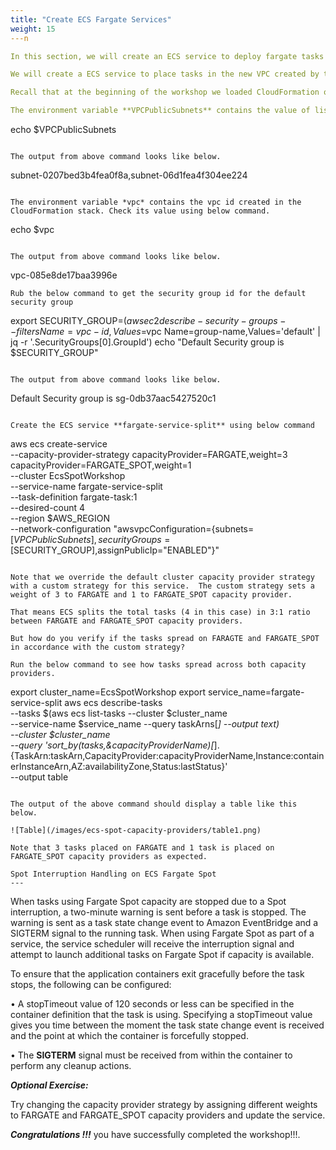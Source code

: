 ```yaml
---
title: "Create ECS Fargate Services"
weight: 15
---n

In this section, we will create an ECS service to deploy fargate tasks on FARGATE and FARGATE_SPOT capacity providers using a custom strategy, overriding the  cluster default capacity provider strategy. We will assign a weight of 1 to FARGATE_SPOT and 3 to FARGATE, which is different from the default strategy with equal weight of 1 to both FARGATE_SPOT and FARGATE.  In this case, for every task on FARGATE_SPOT, 3 tasks will be placed on FARGATE.

We will create a ECS service to place tasks in the new VPC created by the CloudFormation stack.

Recall that at the beginning of the workshop we loaded CloudFormation outputs to environment variable. 

The environment variable **VPCPublicSubnets** contains the value of list of public subnets created in the new VPC. Run the below command to check.

```
echo $VPCPublicSubnets
```

The output from above command looks like below.

```
subnet-0207bed3b4fea0f8a,subnet-06d1fea4f304ee224
```

The environment variable *vpc* contains the vpc id created in the CloudFormation stack. Check its value using below command.

```
echo $vpc
```

The output from above command looks like below.

```
vpc-085e8de17baa3996e
```
Rub the below command to get the security group id for the default security group

```
export SECURITY_GROUP=$( aws ec2 describe-security-groups --filters Name=vpc-id,Values=$vpc  Name=group-name,Values='default' | jq -r '.SecurityGroups[0].GroupId')
echo "Default Security group is $SECURITY_GROUP"
```

The output from above command looks like below.

```
Default Security group is sg-0db37aac5427520c1
```

Create the ECS service **fargate-service-split** using below command

```
aws ecs create-service \
     --capacity-provider-strategy capacityProvider=FARGATE,weight=3 capacityProvider=FARGATE_SPOT,weight=1 \
     --cluster EcsSpotWorkshop \
     --service-name fargate-service-split \
     --task-definition fargate-task:1 \
     --desired-count 4\
     --region $AWS_REGION \
     --network-configuration "awsvpcConfiguration={subnets=[$VPCPublicSubnets],securityGroups=[$SECURITY_GROUP],assignPublicIp="ENABLED"}" 


```

Note that we override the default cluster capacity provider strategy with a custom strategy for this service.  The custom strategy sets a weight of 3 to FARGATE and 1 to FARGATE_SPOT capacity provider.

That means ECS splits the total tasks (4 in this case) in 3:1 ratio between FARGATE and FARGATE_SPOT capacity providers. 

But how do you verify if the tasks spread on FARAGTE and FARGATE_SPOT in accordance with the custom strategy? 

Run the below command to see how tasks spread across both capacity providers.

```
export cluster_name=EcsSpotWorkshop 
export service_name=fargate-service-split
aws ecs describe-tasks \
--tasks $(aws ecs list-tasks --cluster $cluster_name \
--service-name $service_name --query taskArns[*] --output text) \
--cluster $cluster_name \
--query 'sort_by(tasks,&capacityProviderName)[*].{TaskArn:taskArn,CapacityProvider:capacityProviderName,Instance:containerInstanceArn,AZ:availabilityZone,Status:lastStatus}' \
--output table
```

The output of the above command should display a table like this below.

![Table](/images/ecs-spot-capacity-providers/table1.png) 

Note that 3 tasks placed on FARGATE and 1 task is placed on FARGATE_SPOT capacity providers as expected.

Spot Interruption Handling on ECS Fargate Spot
---
```


When tasks using Fargate Spot capacity are stopped due to a Spot interruption, a two-minute warning is sent before a task is stopped. The warning is sent as a task state change event to Amazon EventBridge and a SIGTERM signal to the running task. When using Fargate Spot as part of a service, the service scheduler will receive the interruption signal and attempt to launch additional tasks on Fargate Spot if capacity is available.

To ensure that the application containers exit gracefully before the task stops, the following can be configured:

• A stopTimeout value of 120 seconds or less can be specified in the container definition that the task is using. Specifying a stopTimeout value gives you time between the moment the task state change event is received and the point at which the container is forcefully stopped. 

• The **SIGTERM** signal must be received from within the container to perform any cleanup actions.


***Optional Exercise:***

Try changing the capacity provider strategy by assigning different weights to FARGATE and FARGATE_SPOT capacity providers and update the service.

***Congratulations !!!*** you have successfully completed the workshop!!!.
